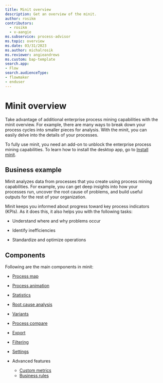 ```yaml
---
title: Minit overview
description: Get an overview of the minit.
author: rosikm
contributors:
  - rosikm
  - v-aangie
ms.subservice: process-advisor
ms.topic: overview
ms.date: 03/31/2023
ms.author: michalrosik
ms.reviewer: angieandrews
ms.custom: bap-template
search.app:
- Flow
search.audienceType:
- flowmaker
- enduser
---
```


# Minit overview

Take advantage of additional enterprise process mining capabilities with the minit  overview. For example, there are many ways to break down your process cycles into smaller pieces for analysis. With the minit, you can easily delve into the details of your processes.

To fully use minit, you need an add-on to unblock the enterprise process mining capabilities. To learn how to install the desktop app, go to [Install minit](how-to-start-with-minit-desktop-application.md).

## Business example

Minit analyzes data from processes that you create using process mining capabilities. For example, you can get deep insights into how your processes run, uncover the root cause of problems, and build useful outputs for the rest of your organization.

Minit keeps you informed about progress toward key process indicators (KPIs). As it does this, it also helps you with the following tasks:

- Understand where and why problems occur

- Identify inefficiencies

- Standardize and optimize operations

## Components

Following are the main components in minit:

- [Process map](process-map.md)

- [Process animation](process-animation.md)

- [Statistics](statistics.md)

- [Root cause analysis](root-cause-analysis-overview.md)

- [Variants](variants.md)

- [Process compare](process-compare-compliance.md)

- [Export](export.md)

- [Filtering](filtering.md)

- [Settings](settings.md)

- Advanced features
    - [Custom metrics](custom-metrics-how-to.md)
    - [Business rules](business-rules.md)

